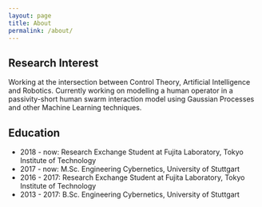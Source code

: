 ```yaml
---
layout: page
title: About
permalink: /about/
---
```


## Research Interest

Working at the intersection between Control Theory, Artificial Intelligence and Robotics. Currently working on modelling a human operator in a passivity-short human swarm interaction model using Gaussian Processes and other Machine Learning techniques.


## Education

- 2018 - now: Research Exchange Student at Fujita Laboratory, Tokyo Institute of Technology
- 2017 - now: M.Sc. Engineering Cybernetics, University of Stuttgart
- 2016 - 2017: Research Exchange Student at Fujita Laboratory, Tokyo Institute of Technology
- 2013 - 2017: B.Sc. Engineering Cybernetics, University of Stuttgart

